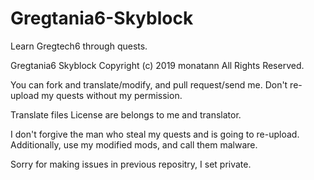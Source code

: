 # Gregtania6-Skyblock

Learn Gregtech6 through quests.

Gregtania6 Skyblock
Copyright (c) 2019 monatann All Rights Reserved.

You can fork and translate/modify, and pull request/send me.
Don't re-upload my quests without my permission.

Translate files License are belongs to me and translator.

I don't forgive the man who steal my quests and is going to re-upload.
Additionally, use my modified mods, and call them malware.

Sorry for making issues in previous repositry, I set private.
